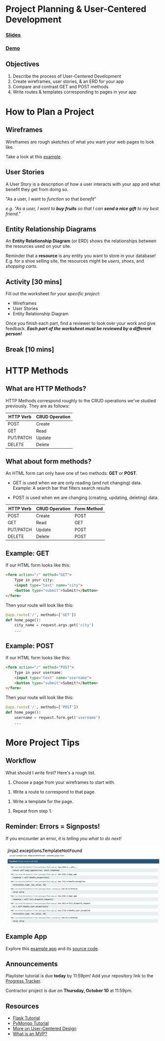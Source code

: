 <!-- .slide: data-background="./header.svg" data-background-repeat="none" data-background-size="40% 40%" data-background-position="center 10%" class="header" -->
# Project Planning & User-Centered Development

### [Slides](https://make-school-courses.github.io/BEW-1.1-RESTful-and-Resourceful-MVC-Architecture/Slides/10-Project-Planning-and-User-Centered-Development.html ':ignore')
### [Demo](https://github.com/meredithcat/Candies-App-Contractor-Project)

<!-- > -->

## Objectives

1. Describe the process of User-Centered Development
1. Create wireframes, user stories, & an ERD for your app
1. Compare and contrast GET and POST methods
1. Write routes & templates corresponding to pages in your app

<!-- > -->

# How to Plan a Project

<!-- v -->

## Wireframes

Wireframes are rough sketches of what you want your web pages to look like.

Take a look at this [example](assets/wireframe_example.png).

<!-- v -->

## User Stories

A User Story is a description of how a user interacts with your app and what benefit they get from doing so.

"As a user, I want to *function* so that *benefit*"

*e.g. "As a user, I want to **buy fruits** so that I can **send a nice gift** to my best friend."*

<!-- v -->

## Entity Relationship Diagrams

An **Entity Relationship Diagram** (or ERD) shows the relationships between the resources used on your site.

Reminder that a **resource** is any entity you want to store in your database! E.g. for a shoe selling site, the resources might be *users*, *shoes*, and *shopping carts*.

<!-- v -->

## Activity [30 mins]

Fill out the worksheet for *your specific project*:

- Wireframes
- User Stories
- Entity Relationship Diagram

Once you finish each part, find a reviewer to look over your work and give feedback. ***Each part of the worksheet must be reviewed by a different person!***

<!-- > -->

## Break [10 mins]
<!-- .slide: data-background="#087CB8" -->

<!-- > -->

# HTTP Methods

<!-- v -->

## What are HTTP Methods?

HTTP Methods correspond roughly to the CRUD operations we've studied previously. They are as follows:

| HTTP Verb      | CRUD Operation |
| ----------- | ----------- |
| POST      | Create       |
| GET   | Read        |
| PUT/PATCH   | Update |
| DELETE | Delete |

<!-- v -->

## What about form methods?

<div class="compact">

An HTML form can only have one of two methods: **GET** or **POST**.

- <span class="greentext">GET</span> is used when we are only reading (and not changing) data. Example: A search bar that filters search results

- <span class="redtext">POST</span> is used when we are changing (creating, updating, deleting) data.

</div>

| HTTP Verb      | CRUD Operation | Form Method |
| ----------- | ----------- | -------------- |
| POST      | Create       | <span class="redtext">POST</span> |
| GET   | Read        | <span class="greentext">GET</span> |
| PUT/PATCH   | Update | <span class="redtext">POST</span> |
| DELETE | Delete | <span class="redtext">POST</span> |

<!-- v -->

## Example: GET

If our HTML form looks like this:

```html
<form action="/" method="GET">
    Type in your city:
    <input type="text" name="city">
    <button type="submit">Submit!</button>
</form>
```

Then your route will look like this:

```py
@app.route('/', methods=['GET'])
def home_page():
    city_name = request.args.get('city')
    ...
```

<!-- v -->

## Example: POST

If our HTML form looks like this:

```html
<form action="/" method="POST">
    Type in your username:
    <input type="text" name="username">
    <button type="submit">Submit!</button>
</form>
```

Then your route will look like this:

```py
@app.route('/', methods=['POST'])
def home_page():
    username = request.form.get('username')
    ...
```

<!-- > -->

# More Project Tips

<!-- v -->

## Workflow

What should I write first? Here's a rough list.

1. Choose a page from your wireframes to start with.
<!-- .element: class="fragment" -->
1. Write a route to correspond to that page.
<!-- .element: class="fragment" -->
1. Write a template for the page.
<!-- .element: class="fragment" -->
1. Repeat from step 1.
<!-- .element: class="fragment" -->

<!-- v -->

## Reminder: Errors = Signposts!

If you encounter an error, *it is telling you what to do next!*

![Error Page](assets/error_page.png)

<!-- v -->

## Example App

Explore this [example app](https://candies-app-mm.herokuapp.com/) and its [source code](https://github.com/meredithcat/Candies-App-Contractor-Project).

<!-- > -->

## Announcements

Playlister tutorial is due **today** by 11:59pm! Add your repository link to the [Progress Tracker](https://make.sc/bew1.1-tracker).

Contractor project is due on **Thursday, October 10** at 11:59pm.

<!-- > -->

## Resources

- [Flask Tutorial](https://pythonspot.com/flask-web-app-with-python/)
- [PyMongo Tutorial](https://api.mongodb.com/python/current/tutorial.html)
- [More on User-Centered Design](https://www.interaction-design.org/literature/topics/user-centered-design)
- [What is an MVP?](https://www.agilealliance.org/glossary/mvp/)
